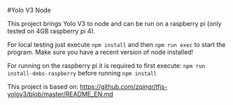#Yolo V3 Node

This project brings Yolo V3 to node and can be run on a raspberry pi (only tested on 4GB raspberry pi 4).

For local testing just execute `npm install` and then `npm run exec` to start the program.
Make sure you have a recent version of node installed!

For running on the raspberry pi it is required to first execute: `npm run install-debs-raspberry` before running `npm install`

This project is based on: https://github.com/zqingr/tfjs-yolov3/blob/master/README_EN.md